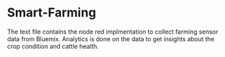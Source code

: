 # Smart-Farming
The text file contains the node red implmentation to collect farming sensor data from Bluemix. Analytics is done on the data to get insights about the crop condition and cattle health.

